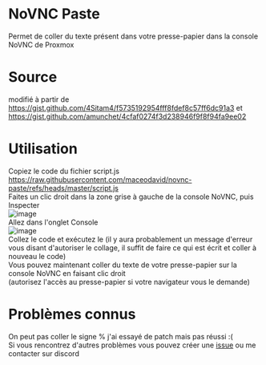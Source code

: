 # NoVNC Paste
Permet de coller du texte présent dans votre presse-papier dans la console NoVNC de Proxmox

# Source
modifié à partir de https://gist.github.com/4Sitam4/f5735192954fff8fdef8c57ff6dc91a3 et https://gist.github.com/amunchet/4cfaf0274f3d238946f9f8f94fa9ee02

# Utilisation
Copiez le code du fichier script.js  
https://raw.githubusercontent.com/maceodavid/novnc-paste/refs/heads/master/script.js  
Faites un clic droit dans la zone grise à gauche de la console NoVNC, puis Inspecter  
![image](https://github.com/user-attachments/assets/0f1528ec-a16c-4ea6-8b56-b64f1d963473)  
Allez dans l'onglet Console  
![image](https://github.com/user-attachments/assets/adccb0c9-bf24-4269-8347-0f6ad00aa588)  
Collez le code et exécutez le (il y aura probablement un message d'erreur vous disant d'autoriser le collage, il suffit de faire ce qui est écrit et coller à nouveau le code)  
Vous pouvez maintenant coller du texte de votre presse-papier sur la console NoVNC en faisant clic droit  
(autorisez l'accès au presse-papier si votre navigateur vous le demande)  

# Problèmes connus
On peut pas coller le signe % j'ai essayé de patch mais pas réussi :(  
Si vous rencontrez d'autres problèmes vous pouvez créer une [issue](https://github.com/maceodavid/novnc-paste/issues) ou me contacter sur discord

